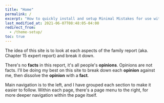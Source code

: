 ```yaml
---
title: "Home"
permalink: /
excerpt: "How to quickly install and setup Minimal Mistakes for use with GitHub Pages."
last_modified_at: 2021-06-07T08:48:05-04:00
redirect_from:
  - /theme-setup/
toc: true
---
```


[//]: # (margin:top right bottom left)

The idea of this site is to look at each aspects of the family report (aka. Chapter 15 expert report) and break it down. 

There's no **facts** in this report, it's all people's **opinions**. Opinions are not facts. I'll be doing my best on this site to break down each **opinion** against me, then dissolve the **opinion** with a **fact**. 

Main navigation is to the left, and I have grouped each section to make it easier to follow. Within each page, there's a page menu to the right, for more deeper navigation within the page itself. 